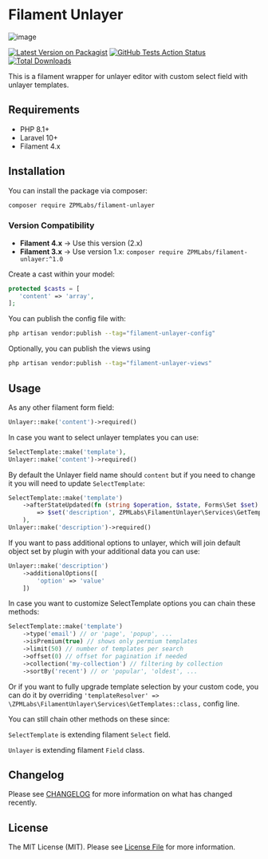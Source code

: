 # Filament Unlayer

![image](https://github.com/user-attachments/assets/92204605-3edf-48ba-81a8-0eadce20b2c5)

[![Latest Version on Packagist](https://img.shields.io/packagist/v/ZPMLabs/filament-unlayer.svg?style=flat-square)](https://packagist.org/packages/ZPMLabs/filament-unlayer)
[![GitHub Tests Action Status](https://img.shields.io/github/actions/workflow/status/ZPMLabs/filament-unlayer/run-tests.yml?branch=main&label=tests&style=flat-square)](https://github.com/ZPMLabs/filament-unlayer/actions?query=workflow%3Arun-tests+branch%3Amain)
[![Total Downloads](https://img.shields.io/packagist/dt/ZPMLabs/filament-unlayer.svg?style=flat-square)](https://packagist.org/packages/ZPMLabs/filament-unlayer)


This is a filament wrapper for unlayer editor with custom select field with unlayer templates.

## Requirements

- PHP 8.1+
- Laravel 10+
- Filament 4.x

## Installation

You can install the package via composer:

```bash
composer require ZPMLabs/filament-unlayer
```

### Version Compatibility
- **Filament 4.x** → Use this version (2.x)
- **Filament 3.x** → Use version 1.x: `composer require ZPMLabs/filament-unlayer:^1.0`

Create a cast within your model:

```php
protected $casts = [
   'content' => 'array',
];
```

You can publish the config file with:

```bash
php artisan vendor:publish --tag="filament-unlayer-config"
```

Optionally, you can publish the views using

```bash
php artisan vendor:publish --tag="filament-unlayer-views"
```

## Usage

As any other filament form field:

```php
Unlayer::make('content')->required()
```

In case you want to select unlayer templates you can use:

```php
SelectTemplate::make('template'),
Unlayer::make('content')->required()
```

By default the Unlayer field name should `content` but if you need to change it you will need to update `SelectTemplate`:

```php
SelectTemplate::make('template')
    ->afterStateUpdated(fn (string $operation, $state, Forms\Set $set)
        => $set('description', ZPMLabs\FilamentUnlayer\Services\GetTemplates::find($state))
    ),
Unlayer::make('description')->required()
```

If you want to pass additional options to unlayer, which will join default object set by plugin with your additional data you can use:

```php
Unlayer::make('description')
    ->additionalOptions([
        'option' => 'value'
    ])
```

In case you want to customize SelectTemplate options you can chain these methods:

```php
SelectTemplate::make('template')
    ->type('email') // or 'page', 'popup', ...
    ->isPremium(true) // shows only permium templates
    ->limit(50) // number of templates per search
    ->offset(0) // offset for pagination if needed
    ->collection('my-collection') // filtering by collection
    ->sortBy('recent') // or 'popular', 'oldest', ...
```

Or if you want to fully upgrade template selection by your custom code, you can do it by overriding `'templateResolver' => \ZPMLabs\FilamentUnlayer\Services\GetTemplates::class,` config line.

You can still chain other methods on these since:

`SelectTemplate` is extending filament `Select` field.

`Unlayer` is extending filament `Field` class.

## Changelog

Please see [CHANGELOG](CHANGELOG.md) for more information on what has changed recently.

## License

The MIT License (MIT). Please see [License File](LICENSE.md) for more information.
